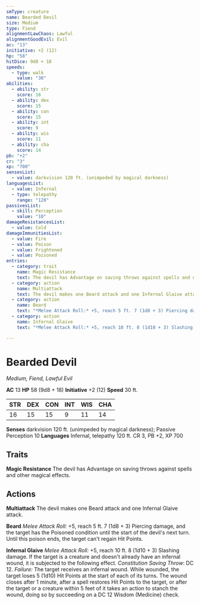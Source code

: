 ```yaml
---
smType: creature
name: Bearded Devil
size: Medium
type: Fiend
alignmentLawChaos: Lawful
alignmentGoodEvil: Evil
ac: "13"
initiative: +2 (12)
hp: "58"
hitDice: 9d8 + 18
speeds:
  - type: walk
    value: "30"
abilities:
  - ability: str
    score: 16
  - ability: dex
    score: 15
  - ability: con
    score: 15
  - ability: int
    score: 9
  - ability: wis
    score: 11
  - ability: cha
    score: 14
pb: "+2"
cr: "3"
xp: "700"
sensesList:
  - value: darkvision 120 ft. (unimpeded by magical darkness)
languagesList:
  - value: Infernal
  - type: telepathy
    range: "120"
passivesList:
  - skill: Perception
    value: "10"
damageResistancesList:
  - value: Cold
damageImmunitiesList:
  - value: Fire
  - value: Poison
  - value: Frightened
  - value: Poisoned
entries:
  - category: trait
    name: Magic Resistance
    text: The devil has Advantage on saving throws against spells and other magical effects.
  - category: action
    name: Multiattack
    text: The devil makes one Beard attack and one Infernal Glaive attack.
  - category: action
    name: Beard
    text: "*Melee Attack Roll:* +5, reach 5 ft. 7 (1d8 + 3) Piercing damage, and the target has the Poisoned condition until the start of the devil's next turn. Until this poison ends, the target can't regain Hit Points."
  - category: action
    name: Infernal Glaive
    text: "*Melee Attack Roll:* +5, reach 10 ft. 8 (1d10 + 3) Slashing damage. If the target is a creature and doesn't already have an infernal wound, it is subjected to the following effect. *Constitution Saving Throw*: DC 12. *Failure:*  The target receives an infernal wound. While wounded, the target loses 5 (1d10) Hit Points at the start of each of its turns. The wound closes after 1 minute, after a spell restores Hit Points to the target, or after the target or a creature within 5 feet of it takes an action to stanch the wound, doing so by succeeding on a DC 12 Wisdom (Medicine) check."

---
```


# Bearded Devil
*Medium, Fiend, Lawful Evil*

**AC** 13
**HP** 58 (9d8 + 18)
**Initiative** +2 (12)
**Speed** 30 ft.

| STR | DEX | CON | INT | WIS | CHA |
| --- | --- | --- | --- | --- | --- |
| 16 | 15 | 15 | 9 | 11 | 14 |

**Senses** darkvision 120 ft. (unimpeded by magical darkness); Passive Perception 10
**Languages** Infernal, telepathy 120 ft.
CR 3, PB +2, XP 700

## Traits

**Magic Resistance**
The devil has Advantage on saving throws against spells and other magical effects.

## Actions

**Multiattack**
The devil makes one Beard attack and one Infernal Glaive attack.

**Beard**
*Melee Attack Roll:* +5, reach 5 ft. 7 (1d8 + 3) Piercing damage, and the target has the Poisoned condition until the start of the devil's next turn. Until this poison ends, the target can't regain Hit Points.

**Infernal Glaive**
*Melee Attack Roll:* +5, reach 10 ft. 8 (1d10 + 3) Slashing damage. If the target is a creature and doesn't already have an infernal wound, it is subjected to the following effect. *Constitution Saving Throw*: DC 12. *Failure:*  The target receives an infernal wound. While wounded, the target loses 5 (1d10) Hit Points at the start of each of its turns. The wound closes after 1 minute, after a spell restores Hit Points to the target, or after the target or a creature within 5 feet of it takes an action to stanch the wound, doing so by succeeding on a DC 12 Wisdom (Medicine) check.
